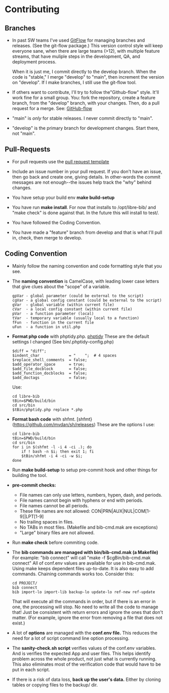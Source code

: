 # Contributing

## Branches

- In past SW teams I've used
  [GitFlow](https://datasift.github.io/gitflow/IntroducingGitFlow.html)
  for managing branches and releases. (See the git-flow package.) This
  version control style will keep everyone sane, when there are large
  teams (>12), with multiple feature streams, that have muliple steps
  in the development, QA, and deployment process.

  When it is just me, I commit directly to the develop branch. When
  the code is "stable," I merge "develop" to "main", then increment
  the version on "develop". If I make branches, I still use the
  git-flow tool.

- If others want to contribute, I'll try to follow the"Github-flow"
  style. It'll work fine for a small group. You: fork the repository,
  create a feature branch, from the "develop" branch, with your
  changes. Then, do a pull request for a merge. See:
  [GitHub-flow](https://docs.github.com/en/get-started/quickstart/github-flow)

- "main" is *only* for stable releases. I never commit directly to "main".

- "develop" is the primary branch for development changes. Start there,
  not "main".

## Pull-Requests

- For pull requests use the [pull request
  template](.github/pull_request_template.md)

* Include an issue number in your pull request.  If you don't have an
  issue, then go back and create one, giving details. In other-words
  the commit messages are not enough--the issues help track the "why"
  behind changes.

* You have setup your build env **make build-setup**

* You have run **make install**. For now that installs to
  /opt/libre-bib/ and "make check" is done against that. In the future
  this will install to test/.

* You have followed the Coding Convention.

* You have made a "feature" branch from develop and that is what I'll
  pull in, check, then merge to develop.

## Coding Convention

- Mainly follow the naming convention and code formatting style that
  you see.

- The **naming convention** is CamelCase, with leading lower case letters
  that give clues about the "scope" of a variable.

  ```
  gpVar - global parameter (could be external to the script)
  cgVar - a global config constant (could be external to the script)
  gVar  - global variable (within current file)
  cVar  - a local config constant (within current file)
  pVar  - a function parameter (local)
  tVar  - temporary variable (usually local to a function)
  fFun  - function in the current file
  uFun  - a function in util.php
  ```

- **Format php code** with phptidy.php.
  [phptidy](https://github.com/cmrcx/phptidy) These are the default
  settings I changed (See bin/.phptidy-config.php)

  ```
  $diff = "diff";
  $indent_char             = "    ";  # 4 spaces
  $replace_shell_comments  = false;
  $add_operator_space      = true;
  $add_file_docblock       = false;
  $add_function_docblocks  = false;
  $add_doctags             = false;
  ```

  Use:

  ```
  cd libre-bib
  tBin=$PWD/build/bin
  cd src/bin
  $tBin/phptidy.php replace *.php
  ```

- **Format bash code** with
  shfmt. [shfmt}(https://github.com/mvdan/sh/releases) These are the
  options I use:

  ```
  cd libre-bib
  tBin=$PWD/build/bin
  cd src/bin
  for i in $(shfmt -l -i 4 -ci .); do
      if ! bash -n $i; then exit 1; fi
      $tBin/shfmt -i 4 -ci -w $i;
  done
  ```

- Run **make build-setup** to setup pre-commit hook and other things for
  building the tool.

- **pre-commit checks:**
  - File names can only use letters, numbers, hypen, dash, and periods.
  - File names cannot begin with hyphens or end with periods.
  - File names cannot be all periods.
  - These file names are not allowed: CON|PRN|AUX|NUL|COM[1-9]|LPT[1-9]
  - No trailing spaces in files.
  - No TABs in most files. (Makefile and bib-cmd.mak are exceptions)
  - "Large" binary files are not allowed.

- Run **make check** before commiting code.

- The **bib commands are managed with bin/bib-cmd.mak (a Makefile)**
  For example: "bib connect" will call "make -f $cgBin/bib-cmd.mak
  connect" All of conf.env values are available for use in
  bib-cmd.mak.  Using make keeps dependent files up-to-date. It is
  also easy to add commands. Chaining commands works too. Consider
  this:

  ```
  cd PROJECT/
  bib connect
  bib import-lo import-lib backup-lo update-lo ref-new ref-update
  ```

  That will execute all the commands in order, but if there is an
  error in one, the processing will stop. No need to write all the
  code to manage that! Just be consistent with return errors and
  ignore the ones that don't matter. (For example, ignore the error
  from removing a file that does not exist.)

- A lot of **options** are managed with the **conf.env file.** This reduces
  the need for a lot of script command line option processing.

- The **sanity-check.sh script** verifies values of the conf.env
  variables.  And is verifies the expected App and user files. This
  helps identify problem across the whole product, not just what is
  currently running.  This also eliminates most of the verification
  code that would have to be put in each script.

- If there is a risk of data loss, **back up the user's data.** Either by
  cloning tables or copying files to the backup/ dir.
